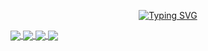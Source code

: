 
[<p align="center">![Typing SVG](https://readme-typing-svg.demolab.com?font=Fira+Code&pause=1000&color=1FF750&center=true&vCenter=true&width=435&lines=Hello+World+from+dimension+C-137)</p>](https://thomas-pegot.github.io)


<a href="https://github.com/thomas-pegot/esp32-motion">
  <img align="center" src="https://github-readme-stats.vercel.app/api/pin/?username=thomas-pegot&repo=esp32-motion&show_icons=true&theme=radical&bg_color=1F222E&title_color=1FF750&hide_border=true&icon_color=F8D866&show_icons=false" />
</a>

<a href="https://github.com/thomas-pegot/camera_web_server">
  <img align="center" src="https://github-readme-stats.vercel.app/api/pin/?username=thomas-pegot&repo=camera_web_server&show_icons=true&theme=radical&bg_color=1F222E&title_color=1FF750&hide_border=true&icon_color=F8D866&show_icons=false" />
</a>

<a href="https://github.com/thomas-pegot/tasmota">
  <img align="center" src="https://github-readme-stats.vercel.app/api/pin/?username=thomas-pegot&repo=tasmota&show_icons=true&theme=radical&bg_color=1F222E&title_color=1FF750&hide_border=true&icon_color=F8D866&show_icons=false" />
</a>

<a href="https://github.com/thomas-pegot/gpumeanshift">
  <img align="center" src="https://github-readme-stats.vercel.app/api/pin/?username=thomas-pegot&repo=gpumeanshift&show_icons=true&theme=radical&bg_color=1F222E&title_color=1FF750&hide_border=true&icon_color=F8D866&show_icons=false" />
</a>

